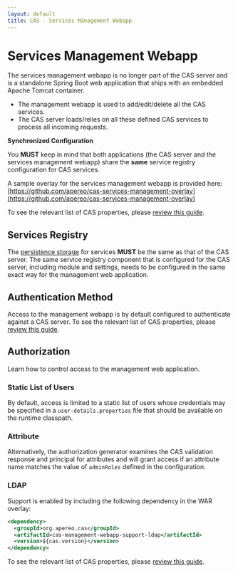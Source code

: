 ```yaml
---
layout: default
title: CAS - Services Management Webapp
---
```

# Services Management Webapp

The services management webapp is no longer part of the CAS server and
is a standalone Spring Boot web application that ships with an embedded Apache Tomcat container.

* The management webapp is used to add/edit/delete all the CAS services.
* The CAS server loads/relies on all these defined CAS services to process all incoming requests.

<div class="alert alert-warning"><strong>Synchronized Configuration</strong><p>
You <strong>MUST</strong> keep in mind that both applications (the CAS server and the services management webapp)
share the <strong>same</strong> service registry configuration for CAS services.
</p></div>

A sample overlay for the services management webapp is provided
 here: [https://github.com/apereo/cas-services-management-overlay](https://github.com/apereo/cas-services-management-overlay)

To see the relevant list of CAS properties, please [review this guide](Configuration-Properties.html#management-webapp).

## Services Registry

The [persistence storage](Service-Management.html) for services **MUST** be the same as that of the CAS server. The same service registry component that is configured for the CAS server, including module and settings, needs to be configured in the same exact way for the management web application. 

## Authentication Method

Access to the management webapp is by default configured to authenticate against a CAS server.
To see the relevant list of CAS properties, please [review this guide](Configuration-Properties.html#management-webapp).

## Authorization

Learn how to control access to the management web application.

### Static List of Users

By default, access is limited to a static list of users whose credentials may be
specified in a `user-details.properties` file that should be available on the runtime classpath.

### Attribute

Alternatively, the authorization generator examines the CAS validation response and principal for attributes
and will grant access if an attribute name matches the value of `adminRoles` defined in the configuration.

### LDAP

Support is enabled by including the following dependency in the WAR overlay:

```xml
<dependency>
  <groupId>org.apereo.cas</groupId>
  <artifactId>cas-management-webapp-support-ldap</artifactId>
  <version>${cas.version}</version>
</dependency>
```

To see the relevant list of CAS properties, please [review this guide](Configuration-Properties.html#management-webapp).
